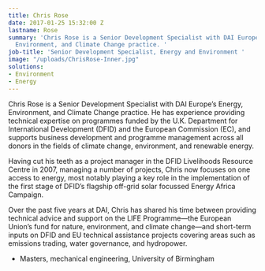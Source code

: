 ```yaml
---
title: Chris Rose
date: 2017-01-25 15:32:00 Z
lastname: Rose
summary: 'Chris Rose is a Senior Development Specialist with DAI Europe’s Energy,
  Environment, and Climate Change practice. '
job-title: 'Senior Development Specialist, Energy and Environment '
image: "/uploads/ChrisRose-Inner.jpg"
solutions:
- Environment
- Energy
---
```


Chris Rose is a Senior Development Specialist with DAI Europe’s Energy, Environment, and Climate Change practice. He has experience providing technical expertise on programmes funded by the U.K. Department for International Development (DFID) and the European Commission (EC), and supports business development and programme management across all donors in the fields of climate change, environment, and renewable energy.

Having cut his teeth as a project manager in the DFID Livelihoods Resource Centre in 2007, managing a number of projects, Chris now focuses on one access to energy, most notably playing a key role in the implementation of the first stage of DFID’s flagship off-grid solar focussed Energy Africa Campaign.

Over the past five years at DAI, Chris has shared his time between providing technical advice and support on the LIFE Programme—the European Union’s fund for nature, environment, and climate change—and short-term inputs on DFID and EU technical assistance projects covering areas such as emissions trading, water governance, and hydropower.

* Masters, mechanical engineering, University of Birmingham